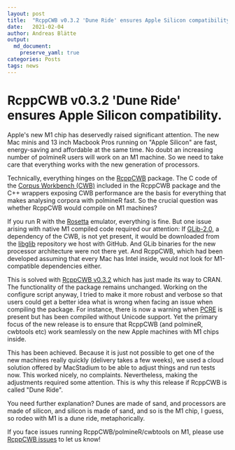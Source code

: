 ```yaml
---
layout: post
title:  "RcppCWB v0.3.2 'Dune Ride' ensures Apple Silicon compatibility. "
date:   2021-02-04
author: Andreas Blätte
output: 
  md_document:
    preserve_yaml: true
categories: Posts
tags: news
---
```


RcppCWB v0.3.2 'Dune Ride' ensures Apple Silicon compatibility.
===============================================================

Apple's new M1 chip has deservedly raised significant attention. The new Mac minis and 13 inch Macbook Pros running on "Apple Silicon" are fast, energy-saving and affordable at the same time. No doubt an increasing number of polmineR users will work on an M1 machine. So we need to take care that everything works with the new generation of processors.

Technically, everything hinges on the [RcppCWB](https://polmine.github.io/RcppCWB/) package. The C code of the [Corpus Workbench (CWB)](http://cwb.sourceforge.net/) included in the RcppCWB package and the C++ wrappers exposing CWB performance are the basis for everything that makes analysing corpora with polmineR fast. So the crucial question was whether RcppCWB would compile on M1 machines?

If you run R with the [Rosetta](https://en.wikipedia.org/wiki/Rosetta_(software)) emulator, everything is fine. But one issue arising with native M1 compiled code required our attention: If [GLib-2.0](https://developer.gnome.org/glib/), a dependency of the CWB, is not yet present, it would be downloaded from the [libglib](https://github.com/PolMine/libglib/) repository we host with GitHub. And GLib binaries for the new processor architecture were not there yet. And RcppCWB, which had been developed assuming that every Mac has Intel inside, would not look for M1-compatible dependencies either.

This is solved with [RcppCWB v0.3.2](https://CRAN.R-project.org/package=RcppCWB) which has just made its way to CRAN. The functionality of the package remains unchanged. Working on the configure script anyway, I tried to make it more robust and verbose so that users could get a better idea what is wrong when facing an issue when compiling the package. For instance, there is now a warning when [PCRE](https://www.pcre.org/) is present but has been compiled without Unicode support. Yet the primary focus of the new release is to ensure that RcppCWB (and polmineR, cwbtools etc) work seamlessly on the new Apple machines with M1 chips inside.

This has been achieved. Because it is just not possible to get one of the new machines really quickly (delivery takes a few weeks), we used a cloud solution offered by MacStadium to be able to adjust things and run tests now. This worked nicely, no complaints. Nevertheless, making the adjustments required some attention. This is why this release if RcppCWB is called "Dune Ride".

You need further explanation? Dunes are made of sand, and processors are made of silicon, and silicon is made of sand, and so is the M1 chip, I guess, so rodeo with M1 is a dune ride, metaphorically. 

If you face issues running RcppCWB/polmineR/cwbtools on M1, please use [RcppCWB issues](https://github.com/PolMine/RcppCWB/issues) to let us know!
